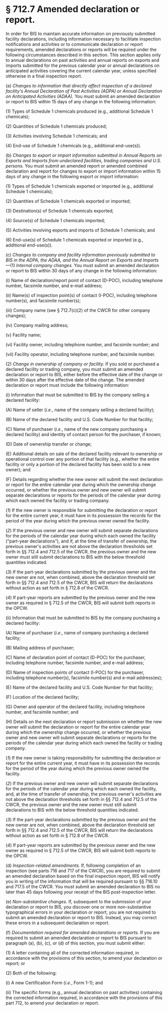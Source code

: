 # § 712.7   Amended declaration or report.

In order for BIS to maintain accurate information on previously submitted facility declarations, including information necessary to facilitate inspection notifications and activities or to communicate declaration or report requirements, amended declarations or reports will be required under the following circumstances described in this section. This section applies only to annual declarations on past activities and annual reports on exports and imports submitted for the previous calendar year or annual declarations on anticipated activities covering the current calendar year, unless specified otherwise in a final inspection report.


(a) *Changes to information that directly affect inspection of a declared facility's Annual Declaration of Past Activities (ADPA) or Annual Declaration on Anticipated Activities (ADAA).* You must submit an amended declaration or report to BIS within 15 days of any change in the following information:


(1) Types of Schedule 1 chemicals produced (e.g., additional Schedule 1 chemicals);


(2) Quantities of Schedule 1 chemicals produced;


(3) Activities involving Schedule 1 chemicals; and


(4) End-use of Schedule 1 chemicals (e.g., additional end-use(s)).


(b) *Changes to export or import information submitted in Annual Reports on Exports and Imports from undeclared facilities, trading companies and U.S. persons.* You must submit an amended report or amended combined declaration and report for changes to export or import information within 15 days of any change in the following export or import information:


(1) Types of Schedule 1 chemicals exported or imported (e.g., additional Schedule 1 chemicals);


(2) Quantities of Schedule 1 chemicals exported or imported;


(3) Destination(s) of Schedule 1 chemicals exported;


(4) Source(s) of Schedule 1 chemicals imported;


(5) Activities involving exports and imports of Schedule 1 chemicals; and


(6) End-use(s) of Schedule 1 chemicals exported or imported (e.g., additional end-use(s)).


(c) *Changes to company and facility information previously submitted to BIS in the ADPA, the ADAA, and the Annual Report on Exports and Imports*—(1) *Internal company changes.* You must submit an amended declaration or report to BIS within 30 days of any change in the following information:


(i) Name of declaration/report point of contact (D-POC), including telephone number, facsimile number, and e-mail address;


(ii) Name(s) of inspection point(s) of contact (I-POC), including telephone number(s), and facsimile number(s);


(iii) Company name (see § 712.7(c)(2) of the CWCR for other company changes);


(iv) Company mailing address;


(v) Facility name;


(vi) Facility owner, including telephone number, and facsimile number; and


(vii) Facility operator, including telephone number, and facsimile number.


(2) *Change in ownership of company or facility.* If you sold or purchased a declared facility or trading company, you must submit an amended declaration or report to BIS, either before the effective date of the change or within 30 days after the effective date of the change. The amended declaration or report must include the following information:


(i) Information that must be submitted to BIS by the company selling a declared facility:


(A) Name of seller (*i.e.*, name of the company selling a declared facility);


(B) Name of the declared facility and U.S. Code Number for that facility;


(C) Name of purchaser (*i.e.*, name of the new company purchasing a declared facility) and identity of contact person for the purchaser, if known;


(D) Date of ownership transfer or change;


(E) Additional details on sale of the declared facility relevant to ownership or operational control over any portion of that facility (e.g., whether the entire facility or only a portion of the declared facility has been sold to a new owner); and


(F) Details regarding whether the new owner will submit the next declaration or report for the entire calendar year during which the ownership change occurred, or whether the previous owner and new owner will submit separate declarations or reports for the periods of the calendar year during which each owned the facility or trading company.


(*1*) If the new owner is responsible for submitting the declaration or report for the entire current year, it must have in its possession the records for the period of the year during which the previous owner owned the facility.


(*2*) If the previous owner and new owner will submit separate declarations for the periods of the calendar year during which each owned the facility (“part-year declarations”), and if, at the time of transfer of ownership, the previous owner's activities are not above the declaration thresholds set forth in §§ 712.4 and 712.5 of the CWCR, the previous owner and the new owner must still submit declarations to BIS with the below threshold quantities indicated.


(*3*) If the part-year declarations submitted by the previous owner and the new owner are not, when combined, above the declaration threshold set forth in §§ 712.4 and 712.5 of the CWCR, BIS will return the declarations without action as set forth in § 712.8 of the CWCR.


(*4*) If part-year reports are submitted by the previous owner and the new owner as required in § 712.5 of the CWCR, BIS will submit both reports in the OPCW.


(ii) Information that must be submitted to BIS by the company purchasing a declared facility:


(A) Name of purchaser (*i.e.*, name of company purchasing a declared facility;


(B) Mailing address of purchaser;


(C) Name of declaration point of contact (D-POC) for the purchaser, including telephone number, facsimile number, and e-mail address;


(D) Name of inspection points of contact (I-POC) for the purchaser, including telephone number(s), facsimile number(s) and e-mail address(es);


(E) Name of the declared facility and U.S. Code Number for that facility;


(F) Location of the declared facility;


(G) Owner and operator of the declared facility, including telephone number, and facsimile number; and


(H) Details on the next declaration or report submission on whether the new owner will submit the declaration or report for the entire calendar year during which the ownership change occurred, or whether the previous owner and new owner will submit separate declarations or reports for the periods of the calendar year during which each owned the facility or trading company.


(*1*) If the new owner is taking responsibility for submitting the declaration or report for the entire current year, it must have in its possession the records for the period of the year during which the previous owner owned the facility.


(*2*) If the previous owner and new owner will submit separate declarations for the periods of the calendar year during which each owned the facility, and, at the time of transfer of ownership, the previous owner's activities are not above the declaration thresholds set forth in §§ 712.4 and 712.5 of the CWCR, the previous owner and the new owner must still submit declarations to BIS with the below threshold quantities indicated.


(*3*) If the part-year declarations submitted by the previous owner and the new owner are not, when combined, above the declaration threshold set forth in §§ 712.4 and 712.5 of the CWCR, BIS will return the declarations without action as set forth in § 712.8 of the CWCR.


(*4*) If part-year reports are submitted by the previous owner and the new owner as required in § 712.5 of the CWCR, BIS will submit both reports to the OPCW. 


(d) *Inspection-related amendments.* If, following completion of an inspection (see parts 716 and 717 of the CWCR), you are required to submit an amended declaration based on the final inspection report, BIS will notify you in writing of the information that will be required pursuant to §§ 716.10 and 717.5 of the CWCR. You must submit an amended declaration to BIS no later than 45 days following your receipt of the BIS post-inspection letter.


(e) *Non-substantive changes.* If, subsequent to the submission of your declaration or report to BIS, you discover one or more non-substantive typographical errors in your declaration or report, you are not required to submit an amended declaration or report to BIS. Instead, you may correct these errors in a subsequent declaration or report.


(f) *Documentation required for amended declarations or reports.* If you are required to submit an amended declaration or report to BIS pursuant to paragraph (a), (b), (c), or (d) of this section, you must submit either:


(1) A letter containing all of the corrected information required, in accordance with the provisions of this section, to amend your declaration or report; or


(2) Both of the following:


(i) A new Certification Form (*i.e.*, Form 1-1); and


(ii) The specific forms (e.g., annual declaration on past activities) containing the corrected information required, in accordance with the provisions of this part 712, to amend your declaration or report. 




